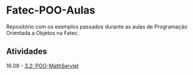# Fatec-POO-Aulas
Repositório com os exemplos passados durante as aulas de Programação Orientada a Objetos na Fatec.

## Atividades 
16.08 - [3.2: POO-MathServlet](https://github.com/dmisabela/POO-MathServlet) 
